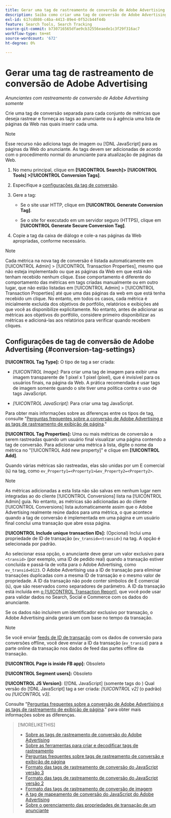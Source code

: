 ```yaml
---
title: Gerar uma tag de rastreamento de conversão de Adobe Advertising
description: Saiba como criar uma tag de conversão de Adobe Advertising para rastrear seus eventos de conversão.
exl-id: 617cd808-c4ba-4413-89e4-0f52cb44f44b
feature: Search Tools, Search Tracking
source-git-commit: b730716565dfae9cb32556eaede1c3f29f316ac7
workflow-type: tm+mt
source-wordcount: '672'
ht-degree: 0%

---
```


# Gerar uma tag de rastreamento de conversão de Adobe Advertising

*Anunciantes com rastreamento de conversão de Adobe Advertising somente*

Crie uma tag de conversão separada para cada conjunto de métricas que deseja rastrear e forneça as tags ao anunciante ou à agência uma lista de páginas da Web nas quais inserir cada uma.

>[!NOTE]
>
>Esse recurso não adiciona tags de imagem ou [!DNL JavaScript] para as páginas da Web do anunciante. As tags devem ser adicionadas de acordo com o procedimento normal do anunciante para atualização de páginas da Web.

1. No menu principal, clique em **[!UICONTROL Search]> [!UICONTROL Tools] >[!UICONTROL Conversion Tags]**.

1. Especifique a [configurações da tag de conversão](#conversion-tag-settings).

1. Gere a tag:

   * Se o site usar HTTP, clique em **[!UICONTROL Generate Conversion Tag]**.

   * Se o site for executado em um servidor seguro (HTTPS), clique em **[!UICONTROL Generate Secure Conversion Tag]**.

1. Copie a tag da caixa de diálogo e cole-a nas páginas da Web apropriadas, conforme necessário.

>[!NOTE]
>
>Cada métrica na nova tag de conversão é listada automaticamente em [!UICONTROL Admin] > [!UICONTROL Transaction Properties], mesmo que não esteja implementado ou que as páginas da Web em que está não tenham recebido nenhum clique. Esse comportamento é diferente do comportamento das métricas em tags criadas manualmente ou em outro lugar, que não estão listadas em [!UICONTROL Admin] > [!UICONTROL Transaction Properties] até que uma das páginas da web em que está tenha recebido um clique. No entanto, em todos os casos, cada métrica é inicialmente excluída dos objetivos de portfólio, relatórios e exibições até que você as disponibilize explicitamente. No entanto, antes de adicionar as métricas aos objetivos do portfólio, considere primeiro disponibilizar as métricas e adicioná-las aos relatórios para verificar quando recebem cliques.

## Configurações de tag de conversão de Adobe Advertising {#conversion-tag-settings}

**[!UICONTROL Tag Type]:** O tipo de tag a ser criada:

* *[!UICONTROL Image]:* Para criar uma tag de imagem para exibir uma imagem transparente de 1 pixel x 1 pixel (pixel), que é invisível para os usuários finais, na página da Web. A prática recomendada é usar tags de imagem somente quando o site tiver uma política contra o uso de tags JavaScript.

* *[!UICONTROL JavaScript]:* Para criar uma tag JavaScript.

Para obter mais informações sobre as diferenças entre os tipos de tag, consulte &quot;[Perguntas frequentes sobre a conversão de Adobe Advertising e as tags de rastreamento de exibição de página](/help/search-social-commerce/tracking/faqs-conversion-page-view-tracking-tags.md).&quot;

**[!UICONTROL Tag Properties]:** Uma ou mais métricas de conversão a serem rastreadas quando um usuário final visualizar uma página contendo a tag de conversão. Para adicionar uma métrica à lista, digite o nome da métrica no &quot;[!UICONTROL Add new property]&quot; e clique em **[!UICONTROL Add]**.

Quando várias métricas são rastreadas, elas são unidas por um E comercial (`&`) na tag, como `ev_Property1=<Property1>&ev_Property2=<Property2>`.

>[!NOTE]
>
>As métricas adicionadas a esta lista não são salvas em nenhum lugar nem integradas ao do cliente [!UICONTROL Conversions] lista na [!UICONTROL Admin] guia. No entanto, as métricas são adicionadas ao do cliente [!UICONTROL Conversions] lista automaticamente assim que o Adobe Advertising realmente reúne dados para uma métrica, o que acontece quando a tag de conversão é implementada em uma página e um usuário final conclui uma transação que abre essa página.

**[!UICONTROL Include unique transaction IDs]:** (Opcional) Inclui uma propriedade de ID de transação (`ev_transid=<transid>`) na tag. A opção é selecionada por padrão.

Ao selecionar essa opção, o anunciante deve gerar um valor exclusivo para `<transid>` (por exemplo, uma ID de pedido real) quando a transação estiver concluída e passá-la de volta para o Adobe Advertising, como `ev_transid=0123`. O Adobe Advertising usa a ID de transação para eliminar transações duplicadas com a mesma ID de transação e o mesmo valor de propriedade. A ID da transação não pode conter símbolos de E comercial (`&`), que são reservados como separadores de parâmetro. A ID da transação está incluída em [o [!UICONTROL Transaction Report]](/help/search-social-commerce/reports/management/basic-advanced/transaction-report.md), que você pode usar para validar dados no Search, Social e Commerce com os dados do anunciante.

Se os dados não incluírem um identificador exclusivo por transação, o Adobe Advertising ainda gerará um com base no tempo da transação.

>[!NOTE]
>
>Se você enviar [feeds de ID de transação](/help/search-social-commerce/tracking/feed-transaction-id.md) com os dados de conversão para conversões offline, você deve enviar a ID da transação (`ev_transid`) para a parte online da transação nos dados de feed das partes offline da transação.

**[!UICONTROL Page is inside FB app]:** Obsoleto

**[!UICONTROL Segment users]:** Obsoleto

**[!UICONTROL JS Version]:** ([!DNL JavaScript] (somente tags do ) Qual versão do [!DNL JavaScript] tag a ser criada: *[!UICONTROL v2]* (o padrão) ou *[!UICONTROL v3]*.

Consulte &quot;[Perguntas frequentes sobre a conversão de Adobe Advertising e as tags de rastreamento de exibição de página](/help/search-social-commerce/tracking/faqs-conversion-page-view-tracking-tags.md).&quot; para obter mais informações sobre as diferenças.

>[!MORELIKETHIS]
>
>* [Sobre as tags de rastreamento de conversão do Adobe Advertising](/help/search-social-commerce/tracking/conversion-tracking-advertising.md)
>* [Sobre as ferramentas para criar e decodificar tags de rastreamento](tracking-tools-about.md)
>* [Perguntas frequentes sobre tags de rastreamento de conversão e exibição de página](/help/search-social-commerce/tracking/faqs-conversion-page-view-tracking-tags.md)
>* [Formato das tags de rastreamento de conversão do JavaScript versão 3](/help/search-social-commerce/tracking/format-conversion-tag-jsv3.md)
>* [Formato das tags de rastreamento de conversão do JavaScript versão 2](/help/search-social-commerce/tracking/format-conversion-tag-jsv2.md)
>* [Formato das tags de rastreamento de conversão de imagem](/help/search-social-commerce/tracking/format-conversion-tag-image.md)
>* [A tag de mapeamento de conversão do JavaScript do Adobe Advertising](/help/search-social-commerce/tracking/itp-conversion-mapping-tag.md)
>* [Sobre o gerenciamento das propriedades de transação de um anunciante](/help/search-social-commerce/admin/transaction-properties/transaction-property-about.md)

